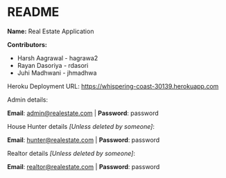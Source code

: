 # README

**Name:** Real Estate Application

**Contributors:** 

  - Harsh Aagrawal - hagrawa2
  - Rayan Dasoriya - rdasori
  - Juhi Madhwani - jhmadhwa

Heroku Deployment URL: https://whispering-coast-30139.herokuapp.com

Admin details:

**Email**: admin@realestate.com | **Password**: password

House Hunter details _[Unless deleted by someone]_:

**Email**: hunter@realestate.com | **Password**: password

Realtor details _[Unless deleted by someone]_:

**Email**: realtor@realestate.com | **Password**: password